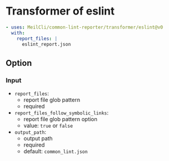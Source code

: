 # Transformer of eslint
```yml
- uses: MeilCli/common-lint-reporter/transformer/eslint@v0
  with:
    report_files: |
      eslint_report.json
```

## Option
### Input
- `report_files`:
  - report file glob pattern
  - required
- `report_files_follow_symbolic_links`:
  - report file glob pattern option
  - value: `true` or `false`
- `output_path`:
  - output path
  - required
  - default: `common_lint.json`